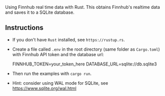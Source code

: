 Using Finnhub real time data with Rust. This obtains Finnhub's realtime data and saves it to a SQLite database.

## Instructions

* If you don't have `Rust` installed, see `https://rustup.rs`.

* Create a file called `.env` in the root directory (same folder as `Cargo.toml`) with Finnhub API token and the database url:

    FINNHUB_TOKEN=your_token_here
    DATABASE_URL=sqlite://db.sqlite3

* Then run the examples with `cargo run`.

* Hint: consider using WAL mode for SQLite, see https://www.sqlite.org/wal.html

